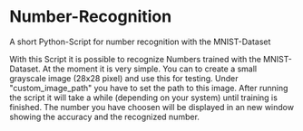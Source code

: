 # Number-Recognition
A short Python-Script for number recognition with the MNIST-Dataset

With this Script it is possible to recognize Numbers trained with the MNIST-Dataset.
At the moment it is very simple. You can to create a small grayscale image (28x28 pixel)
and use this for testing. Under "custom_image_path" you have to set the path to this image.
After running the script it will take a while (depending on your system) until training is 
finished. The number you have choosen will be displayed in an new window showing the
accuracy and the recognized number.
